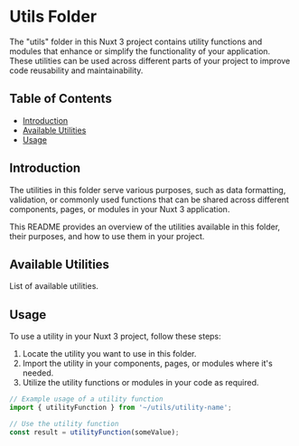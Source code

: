 # Utils Folder

The "utils" folder in this Nuxt 3 project contains utility functions and modules that enhance or simplify the functionality of your application. These utilities can be used across different parts of your project to improve code reusability and maintainability.

## Table of Contents

- [Introduction](#introduction)
- [Available Utilities](#available-utilities)
- [Usage](#usage)

## Introduction

The utilities in this folder serve various purposes, such as data formatting, validation, or commonly used functions that can be shared across different components, pages, or modules in your Nuxt 3 application.

This README provides an overview of the utilities available in this folder, their purposes, and how to use them in your project.

## Available Utilities

List of available utilities.

## Usage

To use a utility in your Nuxt 3 project, follow these steps:

1. Locate the utility you want to use in this folder.
2. Import the utility in your components, pages, or modules where it's needed.
3. Utilize the utility functions or modules in your code as required.

```javascript
// Example usage of a utility function
import { utilityFunction } from '~/utils/utility-name';

// Use the utility function
const result = utilityFunction(someValue);
```
